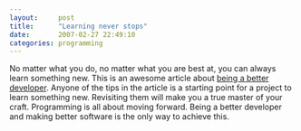 ```yaml
---
layout:     post
title:      "Learning never stops"
date:       2007-02-27 22:49:10
categories: programming
---
```

No matter what you do, no matter what you are best at, you can always learn something new. This is an awesome article about [being a better developer](http://willcode4beer.blogspot.com/2007/02/becoming-better-developer.html). Anyone of the tips in the article is a starting point for a project to learn something new. Revisiting them will make you a true master of your craft. Programming is all about moving forward. Being a better developer and making better software is the only way to achieve this.
